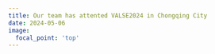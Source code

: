 ```yaml
---
title: Our team has attented VALSE2024 in Chongqing City
date: 2024-05-06
image:
  focal_point: 'top'
---
```




<!--more-->

